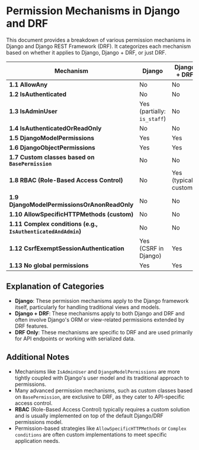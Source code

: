 # Permission Mechanisms in Django and DRF

This document provides a breakdown of various permission mechanisms in Django and Django REST Framework (DRF). It categorizes each mechanism based on whether it applies to Django, Django + DRF, or just DRF.

| **Mechanism**                                | **Django**                        | **Django + DRF**                | **DRF Only**                  |
|----------------------------------------------|-----------------------------------|---------------------------------|-------------------------------|
| **1.1 AllowAny**                             | No                                | No                              | Yes                           |
| **1.2 IsAuthenticated**                      | No                                | No                              | Yes                           |
| **1.3 IsAdminUser**                          | Yes (partially: `is_staff`)       | No                              | Yes                           |
| **1.4 IsAuthenticatedOrReadOnly**            | No                                | No                              | Yes                           |
| **1.5 DjangoModelPermissions**               | Yes                               | Yes                             | No                            |
| **1.6 DjangoObjectPermissions**              | Yes                               | Yes                             | No                            |
| **1.7 Custom classes based on `BasePermission`** | No                                | No                              | Yes                           |
| **1.8 RBAC (Role-Based Access Control)**     | No                                | Yes (typically custom)          | Yes (if custom)               |
| **1.9 DjangoModelPermissionsOrAnonReadOnly** | No                                | No                              | Yes                           |
| **1.10 AllowSpecificHTTPMethods (custom)**   | No                                | No                              | Yes                           |
| **1.11 Complex conditions (e.g., `IsAuthenticatedAndAdmin`)** | No                                | No                              | Yes                           |
| **1.12 CsrfExemptSessionAuthentication**     | Yes (CSRF in Django)              | Yes                             | No                            |
| **1.13 No global permissions**               | Yes                               | Yes                             | No                            |

## Explanation of Categories

- **Django**: These permission mechanisms apply to the Django framework itself, particularly for handling traditional views and models.
- **Django + DRF**: These mechanisms apply to both Django and DRF and often involve Django's ORM or view-related permissions extended by DRF features.
- **DRF Only**: These mechanisms are specific to DRF and are used primarily for API endpoints or working with serialized data.

## Additional Notes

- Mechanisms like `IsAdminUser` and `DjangoModelPermissions` are more tightly coupled with Django's user model and its traditional approach to permissions.
- Many advanced permission mechanisms, such as custom classes based on `BasePermission`, are exclusive to DRF, as they cater to API-specific access control.
- **RBAC** (Role-Based Access Control) typically requires a custom solution and is usually implemented on top of the default Django/DRF permissions model.
- Permission-based strategies like `AllowSpecificHTTPMethods` or `Complex conditions` are often custom implementations to meet specific application needs.
